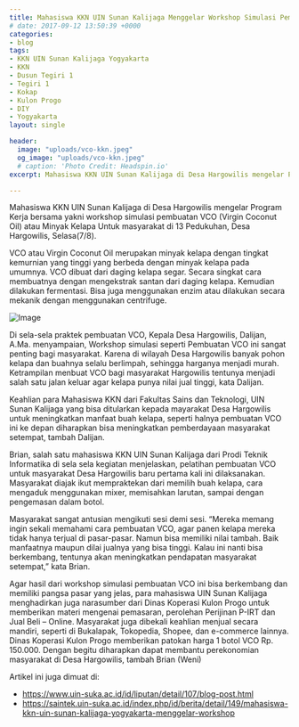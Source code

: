 ```yaml
---
title: Mahasiswa KKN UIN Sunan Kalijaga Menggelar Workshop Simulasi Pembuatan VCO
# date: 2017-09-12 13:50:39 +0000
categories:
- blog
tags:
- KKN UIN Sunan Kalijaga Yogyakarta
- KKN
- Dusun Tegiri 1
- Tegiri 1
- Kokap
- Kulon Progo
- DIY
- Yogyakarta
layout: single

header:
  image: "uploads/vco-kkn.jpeg"
  og_image: "uploads/vco-kkn.jpeg"
  # caption: 'Photo Credit: Headspin.io'
excerpt: Mahasiswa KKN UIN Sunan Kalijaga di Desa Hargowilis mengelar Program Kerja bersama yakni workshop simulasi pembuatan VCO (Virgin Coconut Oil) atau Minyak Kelapa Untuk masyarakat di 13 Pedukuhan, Desa Hargowilis, Selasa(7/8).

---
```



Mahasiswa KKN UIN Sunan Kalijaga di Desa Hargowilis mengelar Program Kerja bersama yakni workshop simulasi pembuatan VCO (Virgin Coconut Oil) atau Minyak Kelapa Untuk masyarakat di 13 Pedukuhan, Desa Hargowilis, Selasa(7/8).

VCO atau Virgin Coconut Oil merupakan minyak kelapa dengan tingkat kemurnian yang tinggi yang berbeda dengan minyak kelapa pada umumnya. VCO dibuat dari daging kelapa segar. Secara singkat cara membuatnya dengan mengekstrak santan dari daging kelapa. Kemudian dilakukan fermentasi. Bisa juga menggunakan enzim atau dilakukan secara mekanik dengan menggunakan centrifuge.

![Image](https://res.cloudinary.com/brianrakhmataji-id/image/upload/v1702099402/hyoyixnzjszsh4gbwkkk.png)

Di sela-sela praktek pembuatan VCO, Kepala Desa Hargowilis, Dalijan, A.Ma. menyampaian, Workshop simulasi seperti Pembuatan VCO ini sangat penting bagi masyarakat. Karena di wilayah Desa Hargowilis banyak pohon kelapa dan buahnya selalu berlimpah, sehingga harganya menjadi murah. Ketrampilan menbuat VCO bagi masyarakat Hargowilis tentunya menjadi salah satu jalan keluar agar kelapa punya nilai jual tinggi, kata Dalijan.

Keahlian para Mahasiswa KKN dari Fakultas Sains dan Teknologi, UIN Sunan Kalijaga yang bisa ditularkan kepada mayarakat Desa Hargowilis untuk meningkatkan manfaat buah kelapa, seperti halnya pembuatan VCO ini ke depan diharapkan bisa meningkatkan pemberdayaan masyarakat setempat, tambah Dalijan.

Brian, salah satu mahasiswa KKN UIN Sunan Kalijaga dari Prodi Teknik Informatika di sela sela kegiatan menjelaskan, pelatihan pembuatan VCO untuk masyarakat Desa Hargowilis baru pertama kali ini dilaksanakan. Masyarakat diajak ikut mempraktekan dari memilih buah kelapa, cara mengaduk menggunakan mixer, memisahkan larutan, sampai dengan pengemasan dalam botol.

Masyarakat sangat antusian mengikuti sesi demi sesi. “Mereka memang ingin sekali memahami cara pembuatan VCO, agar panen kelapa mereka tidak hanya terjual di pasar-pasar. Namun bisa memiliki nilai tambah. Baik manfaatnya maupun dilai jualnya yang bisa tinggi. Kalau ini nanti bisa berkembang, tentunya akan meningkatkan pendapatan masyarakat setempat,” kata Brian.

Agar hasil dari workshop simulasi pembuatan VCO ini bisa berkembang dan memiliki pangsa pasar yang jelas, para mahasiswa UIN Sunan Kalijaga menghadirkan juga narasumber dari Dinas Koperasi Kulon Progo untuk memberikan materi mengenai pemasaran, perolehan Perijinan P-IRT dan Jual Beli – Online. Masyarakat juga dibekali keahlian menjual secara mandiri, seperti di Bukalapak, Tokopedia, Shopee, dan e-commerce lainnya. Dinas Koperasi Kulon Progo memberikan patokan harga 1 botol VCO Rp. 150.000. Dengan begitu diharapkan dapat membantu perekonomian masyarakat di Desa Hargowilis, tambah Brian (Weni)

Artikel ini juga dimuat di:
- https://www.uin-suka.ac.id/id/liputan/detail/107/blog-post.html
- https://saintek.uin-suka.ac.id/index.php/id/berita/detail/149/mahasiswa-kkn-uin-sunan-kalijaga-yogyakarta-menggelar-workshop